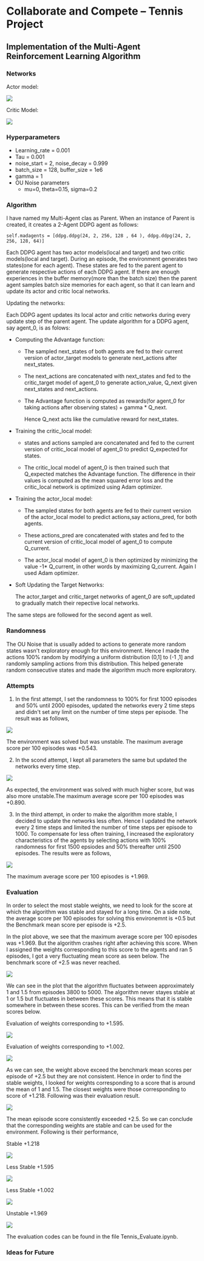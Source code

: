 # Collaborate and Compete – Tennis Project

## Implementation of the Multi-Agent Reinforcement Learning Algorithm


### Networks

Actor model:

![](images/actor_model.PNG)

Critic Model:

![](images/critic_model.PNG)



### Hyperparameters

- Learning_rate = 0.001
- Tau = 0.001
- noise_start = 2, noise_decay = 0.999
- batch_size = 128, buffer_size = 1e6
- gamma = 1
- OU Noise parameters
  - mu=0, theta=0.15, sigma=0.2 


### Algorithm

I have named my Multi-Agent clas as Parent. When an instance of Parent is created, it creates a 2-Agent DDPG agent as follows:
```
self.madagents = [ddpg.ddpg(24, 2, 256, 128 , 64 ), ddpg.ddpg(24, 2, 256, 128, 64)]

```
Each DDPG agent has two actor models(local and target) and two critic models(local and target). During an episode, the environment generates two states(one for each agent). These states are fed to the parent agent to generate respective actions of each DDPG agent.
If there are enough experiences in the buffer memory(more than the batch size) then the parent agent samples batch size memories for each agent, so that it can learn and update its actor and critic local networks.

Updating the networks:


Each DDPG agent updates its local actor and critic networks during every update step of the parent agent. The update algorithm for a DDPG agent, say agent_0, is as folows:
- Computing the Advantage function:
  - The sampled next_states of both agents are fed to their current version of actor_target models to generate next_actions after
    next_states.
  - The next_actions are concatenated with next_states and fed to the critic_target model of agent_0 to generate action_value, Q_next       given next_states and next_actions.
  - The Advantage function is computed as rewards(for agent_0 for taking actions after observing states) + gamma * Q_next.
  
    Hence Q_next acts like the cumulative reward for next_states.
   
- Training the critic_local model:
  - states and actions sampled are concatenated and fed to the current version of critic_local model of agent_0 to predict Q_expected       for states.
  
  - The critic_local model of agent_0 is then trained such that Q_expected matches the Advantage function. The difference in their           values is computed as the mean squared error loss and the critic_local network is optimized using Adam optimizer.
    
- Training the actor_local model:
  - The sampled states for both agents are fed to their current version of the actor_local model to predict actions,say actions_pred,       for both agents.
  
  - These actions_pred are concatenated with states and fed to the current version of critic_local model of agent_0 to compute               Q_current.
  
  - The actor_local model of agent_0 is then optimized by minimizing the value -1* Q_current, in other words by maximizing Q_current.       Again I used Adam optimizer.
    
- Soft Updating the Target Networks:

  The actor_target and critic_target networks of agent_0 are soft_updated to gradually match their repective local networks.
  
The same steps are followed for the second agent as well.

### Randomness

The OU Noise that is usually added to actions to generate more random states wasn't exploratory enough for this environment. Hence I made the actions 100% random by modifying a uniform distribution (0,1] to (-1 ,1] and randomly sampling actions from this distribution. This helped generate random consecutive states and made the algorithm much more exploratory.


### Attempts

1. In the first attempt, I set the randomness to 100% for first 1000 episodes and 50% until 2000 episodes, updated the networks every 2 time steps and didn't set any limit on the number of time steps per episode. The result was as follows,

![](images/first.JPG)

The environment was solved but was unstable. The maximum average score per 100 episodes was +0.543.

2. In the scond attempt, I kept all parameters the same but updated the networks every time step. 

![](images/second.JPG)

As expected, the environment was solved with much higher score, but was also more unstable.The maximum average score per 100 episodes was +0.890.

3. In the third attempt, in order to make the algorithm more stable, I decided to update the networks less often. Hence I updated the network every 2 time steps and limited the number of time steps per episode to 1000. To compensate for less often training, I increased the exploratory characteristics of the agents by selecting actions with 100% randomness for first 1500 epsiodes and 50% thereafter until 2500 episodes. The results were as follows,

![](images/third.JPG)

The maximum average score per 100 episodes is +1.969.

### Evaluation

In order to select the most stable weights, we need to look for the score at which the algorithm was stable and stayed for a long time.
On a side note, the average score per 100 episodes for solving this environemnt is +0.5 but the Benchmark mean score per episode is +2.5. 

In the plot above, we see that the maximum average score per 100 episodes was +1.969. But the algorithm crashes right after achieving this score. When I assigned the weights corresponding to this score to the agents and ran 5 episodes, I got a very fluctuating mean score as seen below. The benchmark score of +2.5 was never reached.

![](images/1.969.JPG)

We can see in the plot that the algorithm fluctuates between approximately 1 and 1.5 from episodes 3800 to 5000. The algorithm never stayes stable at 1 or 1.5 but fluctuates in between these scores. This means that it is stable somewhere in between these scores. This can be verified from the mean scores below.

Evaluation of weights corresponding to +1.595.

![](images/1.595.JPG)

Evaluation of weights corresponding to +1.002.

![](images/1.002.JPG)

As we can see, the weight above exceed the benchmark mean scores per episode of +2.5 but they are not consistent.
Hence in order to find the stable weights, I looked for weights corresponding to a score that is around the mean of 1 and 1.5. The closest weights were those corresponding to score of +1.218. Following was their evaluation result.

![](images/1.218.JPG)

The mean episode score consistently exceeded +2.5. So we can conclude that the corresponding weights are stable and can be used for the environment. Following is their performance,

Stable +1.218

![](gifs/1.218.gif)

Less Stable +1.595

![](gifs/1.595.gif)


Less Stable +1.002

![](gifs/1.002.gif)


Unstable +1.969

![](gifs/1.969.gif)

The evaluation codes can be found in the file Tennis_Evaluate.ipynb.


### Ideas for Future




























